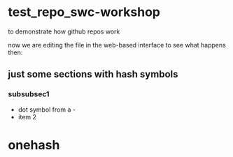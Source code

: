# test_repo_swc-workshop
to demonstrate how github repos work

now we are editing the file in the web-based interface to see what happens then:
## just some sections with hash symbols
### subsubsec1
- dot symbol from a -
- item 2
# onehash
